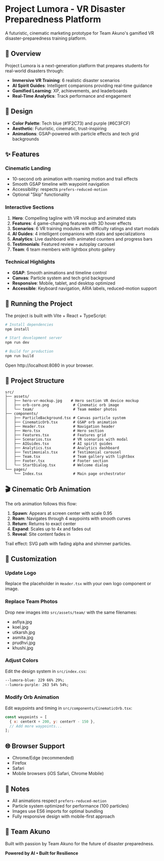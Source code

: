 # Project Lumora - VR Disaster Preparedness Platform

A futuristic, cinematic marketing prototype for Team Akuno's gamified VR disaster-preparedness training platform.

## 🎯 Overview

Project Lumora is a next-generation platform that prepares students for real-world disasters through:
- **Immersive VR Training**: 6 realistic disaster scenarios
- **AI Spirit Guides**: Intelligent companions providing real-time guidance
- **Gamified Learning**: XP, achievements, and leaderboards
- **Real-Time Analytics**: Track performance and engagement

## 🎨 Design

- **Color Palette**: Tech blue (#1F2C73) and purple (#6C3FCF)
- **Aesthetic**: Futuristic, cinematic, trust-inspiring
- **Animations**: GSAP-powered with particle effects and tech grid backgrounds

## ✨ Features

### Cinematic Landing
- 10-second orb animation with roaming motion and trail effects
- Smooth GSAP timeline with waypoint navigation
- Accessibility: respects `prefers-reduced-motion`
- Optional "Skip" functionality

### Interactive Sections
1. **Hero**: Compelling tagline with VR mockup and animated stats
2. **Features**: 4 game-changing features with 3D hover effects
3. **Scenarios**: 6 VR training modules with difficulty ratings and start modals
4. **AI Guides**: 4 intelligent companions with stats and specializations
5. **Analytics**: Live dashboard with animated counters and progress bars
6. **Testimonials**: Featured review + autoplay carousel
7. **Team**: 6 team members with lightbox photo gallery

### Technical Highlights
- **GSAP**: Smooth animations and timeline control
- **Canvas**: Particle system and tech grid background
- **Responsive**: Mobile, tablet, and desktop optimized
- **Accessible**: Keyboard navigation, ARIA labels, reduced-motion support

## 🚀 Running the Project

The project is built with Vite + React + TypeScript:

```bash
# Install dependencies
npm install

# Start development server
npm run dev

# Build for production
npm run build
```

Open http://localhost:8080 in your browser.

## 📁 Project Structure

```
src/
├── assets/
│   ├── hero-vr-mockup.jpg    # Hero section VR device mockup
│   ├── orb-core.png           # Cinematic orb image
│   └── team/                  # Team member photos
├── components/
│   ├── ParticleBackground.tsx # Canvas particle system
│   ├── CinematicOrb.tsx       # GSAP orb animation
│   ├── Header.tsx             # Navigation header
│   ├── Hero.tsx               # Hero section
│   ├── Features.tsx           # Features grid
│   ├── Scenarios.tsx          # VR scenarios with modal
│   ├── AIGuides.tsx           # AI spirit guides
│   ├── Analytics.tsx          # Analytics dashboard
│   ├── Testimonials.tsx       # Testimonial carousel
│   ├── Team.tsx               # Team gallery with lightbox
│   ├── Footer.tsx             # Footer section
│   └── StartDialog.tsx        # Welcome dialog
└── pages/
    └── Index.tsx              # Main page orchestrator
```

## 🎬 Cinematic Orb Animation

The orb animation follows this flow:
1. **Spawn**: Appears at screen center with scale 0.95
2. **Roam**: Navigates through 4 waypoints with smooth curves
3. **Return**: Returns to exact center
4. **Expand**: Scales up to 4x and fades out
5. **Reveal**: Site content fades in

Trail effect: SVG path with fading alpha and shimmer particles.

## 🎨 Customization

### Update Logo
Replace the placeholder in `Header.tsx` with your own logo component or image.

### Replace Team Photos
Drop new images into `src/assets/team/` with the same filenames:
- asfiya.jpg
- koel.jpg
- utkarsh.jpg
- asmita.jpg
- prudhvi.jpg
- khushi.jpg

### Adjust Colors
Edit the design system in `src/index.css`:
```css
--lumora-blue: 229 66% 29%;
--lumora-purple: 263 54% 54%;
```

### Modify Orb Animation
Edit waypoints and timing in `src/components/CinematicOrb.tsx`:
```javascript
const waypoints = [
  { x: centerX + 200, y: centerY - 150 },
  // Add more waypoints...
];
```

## 🌐 Browser Support

- Chrome/Edge (recommended)
- Firefox
- Safari
- Mobile browsers (iOS Safari, Chrome Mobile)

## 📝 Notes

- All animations respect `prefers-reduced-motion`
- Particle system optimized for performance (100 particles)
- Images use ES6 imports for optimal bundling
- Fully responsive design with mobile-first approach

## 👥 Team Akuno

Built with passion by Team Akuno for the future of disaster preparedness.

**Powered by AI • Built for Resilience**
